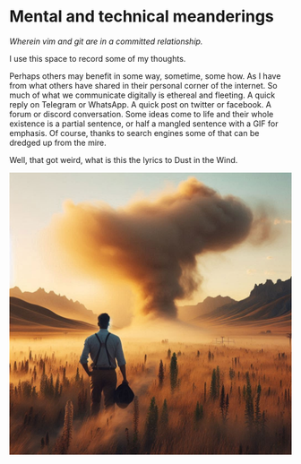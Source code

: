# Mental and technical meanderings 

_Wherein vim and git are in a committed relationship._


I use this space to record some of my thoughts.  

Perhaps others may benefit in some way, sometime, some how.  As I have from what others have shared in their personal corner of the internet.  So much of what we communicate digitally is ethereal and fleeting.  A quick reply on Telegram or WhatsApp.  A quick post on twitter or facebook.  A forum or discord conversation.  Some ideas come to life and their whole existence is a partial sentence, or half a mangled sentence with a GIF for emphasis.  Of course, thanks to search engines some of that can be dredged up from the mire.  

Well, that got weird, what is this the lyrics to Dust in the Wind.

<img src="./business man dust storm.jpeg" width=1024>






